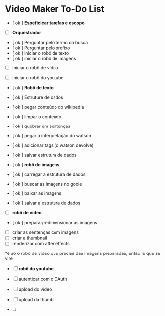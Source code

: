 
# Video Maker To-Do List

- [ ok ] **Espeficicar tarefas e escopo**

- [  ] **Orquestrador**
- [ ok ] Perguntar pelo termo da busca
- [ ok ] Perguntar pelo prefixo
- [ ok ] iniciar o robô de texto
- [ ok ] iniciar o robô de imagens
- [ ] iniciar o robô de vídeo
- [ ] iniciar o robô do youtube


- [ ok ] **Robô de texto**
- [ ok ] Estruture de dados
- [ ok ] pegar conteúdo do wikipedia
- [ ok ] limpar o conteúdo
- [ ok ] quebrar em sentenças
- [ ok ] pegar a interpretação do watson
- [ ok ] adicionar tags (o watson devolve)
- [ ok ] salvar estrutura de dados


- [ ok ] **robô de imagens**
- [ ok ] carregar a estrutura de dados
- [ ok ] buscar as imagens no goole 
- [ ok ] baixar as imagens
- [ ok ] salvar a estrutura de dados

- [ ] **robô de vídeo**
- [ ok ] preparar/redimensionar as imagens 
- [ ] criar as sentenças com imagens
- [ ] criar a thumbnail 
- [ ] renderizar com after effects

*é só o robô de video que precisa das imagens preparadas, então le que se vire

- [ ] **robô do youtube**

- [ ] autenticar com o OAuth
- [ ] upload do vídeo
- [ ] upload da thumb
- [ ] 



